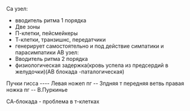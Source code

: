
Са узел:
- вводитель ритма 1 порядка 
- Две зоны
- П-клетки, пейсмейкеры
- Т-клетки, транзишнс, передатчики
- генерирует самостоятельно и под действие симпатики и парасимпатики
АВ узел:
- Вводитель ритма 2 порядка
- физиологическая задержка\(кровь успела из предсердий в желудочки)(АВ блокада -паталогическая)

Пучки гисса ---- 
Левая ножеп пг -- Зпдняя т передняя ветвь 
правая ножка пг -- В.Пуркинье



СА-блокада - проблема в т-клетках


